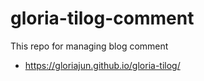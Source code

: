 # gloria-tilog-comment

This repo for managing blog comment 
- https://gloriajun.github.io/gloria-tilog/
